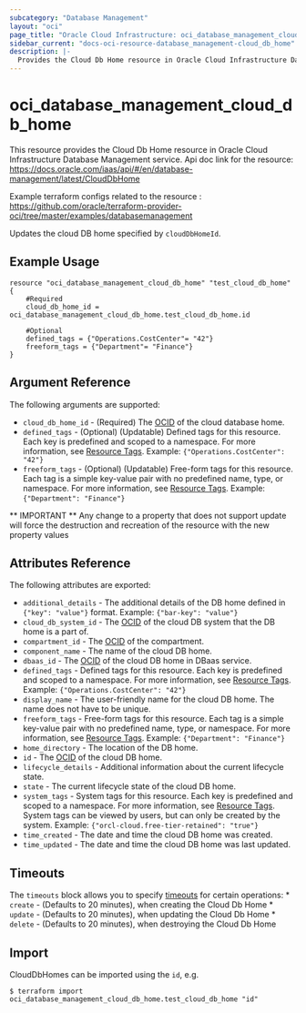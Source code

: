 ```yaml
---
subcategory: "Database Management"
layout: "oci"
page_title: "Oracle Cloud Infrastructure: oci_database_management_cloud_db_home"
sidebar_current: "docs-oci-resource-database_management-cloud_db_home"
description: |-
  Provides the Cloud Db Home resource in Oracle Cloud Infrastructure Database Management service
---
```


# oci_database_management_cloud_db_home
This resource provides the Cloud Db Home resource in Oracle Cloud Infrastructure Database Management service.
Api doc link for the resource: https://docs.oracle.com/iaas/api/#/en/database-management/latest/CloudDbHome

Example terraform configs related to the resource : https://github.com/oracle/terraform-provider-oci/tree/master/examples/databasemanagement

Updates the cloud DB home specified by `cloudDbHomeId`.


## Example Usage

```hcl
resource "oci_database_management_cloud_db_home" "test_cloud_db_home" {
	#Required
	cloud_db_home_id = oci_database_management_cloud_db_home.test_cloud_db_home.id

	#Optional
	defined_tags = {"Operations.CostCenter"= "42"}
	freeform_tags = {"Department"= "Finance"}
}
```

## Argument Reference

The following arguments are supported:

* `cloud_db_home_id` - (Required) The [OCID](https://docs.cloud.oracle.com/iaas/Content/General/Concepts/identifiers.htm) of the cloud database home.
* `defined_tags` - (Optional) (Updatable) Defined tags for this resource. Each key is predefined and scoped to a namespace. For more information, see [Resource Tags](https://docs.cloud.oracle.com/iaas/Content/General/Concepts/resourcetags.htm). Example: `{"Operations.CostCenter": "42"}` 
* `freeform_tags` - (Optional) (Updatable) Free-form tags for this resource. Each tag is a simple key-value pair with no predefined name, type, or namespace. For more information, see [Resource Tags](https://docs.cloud.oracle.com/iaas/Content/General/Concepts/resourcetags.htm). Example: `{"Department": "Finance"}` 


** IMPORTANT **
Any change to a property that does not support update will force the destruction and recreation of the resource with the new property values

## Attributes Reference

The following attributes are exported:

* `additional_details` - The additional details of the DB home defined in `{"key": "value"}` format. Example: `{"bar-key": "value"}` 
* `cloud_db_system_id` - The [OCID](https://docs.cloud.oracle.com/iaas/Content/General/Concepts/identifiers.htm) of the cloud DB system that the DB home is a part of.
* `compartment_id` - The [OCID](https://docs.cloud.oracle.com/iaas/Content/General/Concepts/identifiers.htm) of the compartment.
* `component_name` - The name of the cloud DB home.
* `dbaas_id` - The [OCID](https://docs.cloud.oracle.com/iaas/Content/General/Concepts/identifiers.htm) of the cloud DB home in DBaas service.
* `defined_tags` - Defined tags for this resource. Each key is predefined and scoped to a namespace. For more information, see [Resource Tags](https://docs.cloud.oracle.com/iaas/Content/General/Concepts/resourcetags.htm). Example: `{"Operations.CostCenter": "42"}` 
* `display_name` - The user-friendly name for the cloud DB home. The name does not have to be unique.
* `freeform_tags` - Free-form tags for this resource. Each tag is a simple key-value pair with no predefined name, type, or namespace. For more information, see [Resource Tags](https://docs.cloud.oracle.com/iaas/Content/General/Concepts/resourcetags.htm). Example: `{"Department": "Finance"}` 
* `home_directory` - The location of the DB home.
* `id` - The [OCID](https://docs.cloud.oracle.com/iaas/Content/General/Concepts/identifiers.htm) of the cloud DB home.
* `lifecycle_details` - Additional information about the current lifecycle state.
* `state` - The current lifecycle state of the cloud DB home.
* `system_tags` - System tags for this resource. Each key is predefined and scoped to a namespace. For more information, see [Resource Tags](https://docs.cloud.oracle.com/iaas/Content/General/Concepts/resourcetags.htm). System tags can be viewed by users, but can only be created by the system.  Example: `{"orcl-cloud.free-tier-retained": "true"}` 
* `time_created` - The date and time the cloud DB home was created.
* `time_updated` - The date and time the cloud DB home was last updated.

## Timeouts

The `timeouts` block allows you to specify [timeouts](https://registry.terraform.io/providers/oracle/oci/latest/docs/guides/changing_timeouts) for certain operations:
	* `create` - (Defaults to 20 minutes), when creating the Cloud Db Home
	* `update` - (Defaults to 20 minutes), when updating the Cloud Db Home
	* `delete` - (Defaults to 20 minutes), when destroying the Cloud Db Home


## Import

CloudDbHomes can be imported using the `id`, e.g.

```
$ terraform import oci_database_management_cloud_db_home.test_cloud_db_home "id"
```

